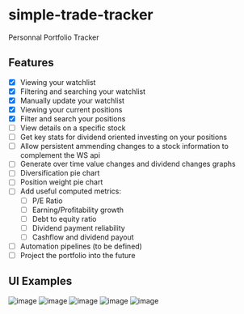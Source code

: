 # simple-trade-tracker
Personnal Portfolio Tracker

## Features
- [X] Viewing your watchlist
- [X] Filtering and searching your watchlist
- [X] Manually update your watchlist
- [X] Viewing your current positions
- [X] Filter and search your positions
- [ ] View details on a specific stock
- [ ] Get key stats for dividend oriented investing on your positions
- [ ] Allow persistent ammending changes to a stock information to complement the WS api
- [ ] Generate over time value changes and dividend changes graphs
- [ ] Diversification pie chart
- [ ] Position weight pie chart
- [ ] Add useful computed metrics:
  - [ ] P/E Ratio
  - [ ] Earning/Profitability growth
  - [ ] Debt to equity ratio
  - [ ] Dividend payment reliability
  - [ ] Cashflow and dividend payout
 - [ ] Automation pipelines (to be defined)
 - [ ] Project the portfolio into the future

## UI Examples
![image](https://user-images.githubusercontent.com/7575628/209782086-7efb247d-f3ae-4081-add8-41214d13eeef.png)
![image](https://user-images.githubusercontent.com/7575628/209782116-30c491cc-92da-43ea-a58a-707f38103902.png)
![image](https://user-images.githubusercontent.com/7575628/209782177-2500d651-55c7-4008-b6db-3cf54d1ecbbe.png)
![image](https://user-images.githubusercontent.com/7575628/209789421-b13c62cd-c473-4407-a814-9093d082d708.png)
![image](https://user-images.githubusercontent.com/7575628/209789488-bdaaa45d-abe6-48b6-9fec-08c30464645d.png)

